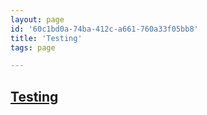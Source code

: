 ```yaml
---
layout: page
id: '60c1bd0a-74ba-412c-a661-760a33f05bb8'
title: 'Testing'
tags: page

---
```

  
<h2 class="text-3xl font-semibold mb-4"><a class="rounded-sm focus:outline-none focus:ring-2 focus:ring-offset-2 focus:ring-offset-gray-900 focus:ring-pink-400" href="/pages/testing">Testing</a></h2>

<div class="space-y-3">

</div>



